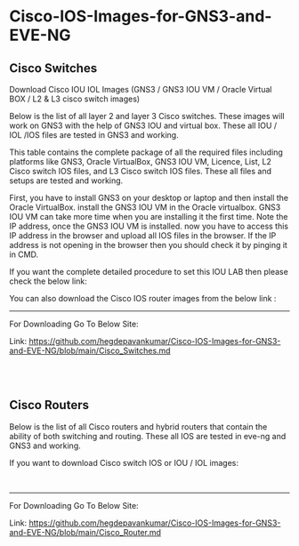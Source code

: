# Cisco-IOS-Images-for-GNS3-and-EVE-NG


## Cisco Switches 



<p>Download Cisco IOU IOL Images (GNS3 / GNS3 IOU VM / Oracle Virtual BOX / L2 & L3 cisco switch images)

Below is the list of all layer 2 and layer 3 Cisco switches. These images will work on GNS3 with the help of GNS3 IOU and virtual box. These all IOU / IOL /IOS files are tested in GNS3 and working.

This table contains the complete package of all the required files including platforms like GNS3, Oracle VirtualBox, GNS3 IOU VM, Licence, List, L2 Cisco switch IOS files, and L3 Cisco switch IOS files. These all files and setups are tested and working.

First, you have to install GNS3 on your desktop or laptop and then install the Oracle VirtualBox. install the GNS3 IOU VM in the Oracle virtualbox. GNS3 IOU VM can take more time when you are installing it the first time. Note the IP address, once the GNS3 IOU VM is installed. now you have to access this IP address in the browser and upload all IOS files in the browser. If the IP address is not opening in the browser then you should check it by pinging it in CMD.

If you want the complete detailed procedure to set this IOU LAB then please check the below link:

You can also download the Cisco IOS router images from the below link :

</p>
<hr>



For Downloading Go To Below Site: 

Link: https://github.com/hegdepavankumar/Cisco-IOS-Images-for-GNS3-and-EVE-NG/blob/main/Cisco_Switches.md



<br>
<br>






## Cisco Routers

<p>Below is the list of all Cisco routers and hybrid routers that contain the ability of both switching and routing. These all IOS are tested in eve-ng and GNS3 and working.

If you want to download Cisco switch IOS or IOU / IOL images:</p>

<br>

<hr>



For Downloading Go To Below Site: 

Link: https://github.com/hegdepavankumar/Cisco-IOS-Images-for-GNS3-and-EVE-NG/blob/main/Cisco_Router.md


